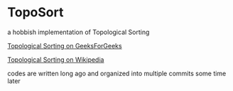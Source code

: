 # TopoSort

 a hobbish implementation of Topological Sorting 

[Topological Sorting on GeeksForGeeks](https://www.geeksforgeeks.org/topological-sorting/)

[Topological Sorting on Wikipedia](https://en.wikipedia.org/wiki/Topological_sorting)

codes are written long ago and organized into multiple commits some time later
